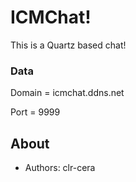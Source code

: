# ICMChat!
This is a Quartz based chat!

### Data
Domain = icmchat.ddns.net

Port = 9999

## About
- Authors: clr-cera
